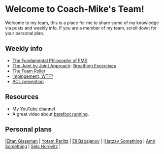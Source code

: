 # Welcome to Coach-Mike's Team!

Welcome to my team, this is a place for me to share some of my knowledge via posts and weekly info.
If you are a member of my team, scroll down for your personal plan.

## Weekly info

- [The Fundamental Philosophy of FMS](Posts/Week_1-The_Fundamental_Philosophy_of_FMS.md)
- [The Joint by Joint Approach](Posts/Week_2-The_Joint_by_Joint_Approach.md)- [Breathing Excercises](Posts/Breathing_excercises_post.md)
- [The Foam Roller](Posts/Foam_roller_post.md)
- [impingement, WTF?](Posts/Impingement_post.md)
- [ACL prevention](Posts/ACL_prevention.md)


## Resources 

- My [YouTube channel](https://www.youtube.com/channel/UCLdE68DVcsveVZOibkKn1iA/videos)
- A great video about [barefoot running](https://youtu.be/TgFj3jy4h2Y?t=21).


## Personal plans

|[Eitan Glassman](Glassman/Glassman.md) | [Yotam Perlitz](Perlitz/Perlitz.md) | [Eli Babajanov](Eli/Eli.md)   |
|[Hatzav Something](Hatzav/Hatzav.md)   | [Amir Something](Amir/Amir.md)      | [Sela Horovitz](Sela/Sela.md) |

